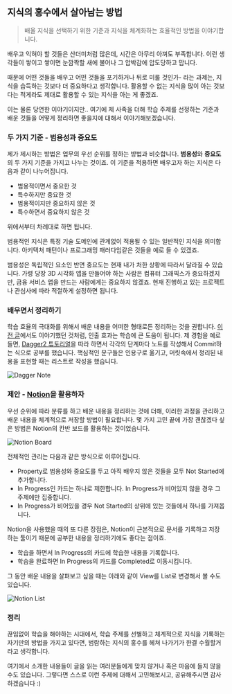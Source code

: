 ## 지식의 홍수에서 살아남는 방법

> 배울 지식을 선택하기 위한 기준과 지식을 체계화하는 효율적인 방법을 이야기합니다.

배우고 익혀야 할 것들은 산더미처럼 많은데, 시간은 아무리 아껴도 부족합니다. 이런 생각들이 쌓이고 쌓이면 눈깜짝할 새에 불어나 그 압박감에 압도당하고 맙니다.

때문에 어떤 것들을 배우고 어떤 것들을 포기하거나 뒤로 미룰 것인가- 라는 과제는, 지식을 습득하는 것보다 더 중요하다고 생각합니다. 활용할 수 없는 지식을 많이 아는 것보다는 적게라도 제대로 활용할 수 있는 지식을 아는 게 좋겠죠.

이는 물론 당연한 이야기이지만.. 여기에 제 사족을 더해 학습 주제를 선정하는 기준과 배운 것들을 어떻게 정리하면 좋을지에 대해서 이야기해보겠습니다.



### 두 가지 기준 - 범용성과 중요도

제가 제시하는 방법은 업무의 우선 순위를 정하는 방법과 비슷합니다. **범용성**와 **중요도**의 두 가지 기준을 가지고 나누는 것이죠. 이 기준을 적용하면 배우고자 하는 지식은 다음과 같이 나누어집니다.

- 범용적이면서 중요한 것
- 특수하지만 중요한 것
- 범용적이지만 중요하지 않은 것
- 특수하면서 중요하지 않은 것

위에서부터 차례대로 하면 됩니다.

범용적인 지식은 특정 기술 도메인에 관계없이 적용될 수 있는 일반적인 지식을 의미합니다. 아키텍처 패턴이나 프로그래밍 패러다임같은 것들을 예로 들 수 있겠죠.

범용성은 독립적인 요소인 반면 중요도는 현재 내가 처한 상황에 따라서 달라질 수 있습니다. 가령 당장 3D 시각화 앱을 만들어야 하는 사람은 컴퓨터 그래픽스가 중요하겠지만, 금융 서비스 앱을 만드는 사람에게는 중요하지 않겠죠. 현재 진행하고 있는 프로젝트나 관심사에 따라 적절하게 설정하면 됩니다.



### 배우면서 정리하기

학습 효율의 극대화를 위해서 배운 내용을 어떠한 형태로든 정리하는 것을 권합니다. [이전 글](https://velog.io/@tura/reasons-that-you-should-write-anyway)에서도 이야기했던 것처럼, 인출 효과는 학습에 큰 도움이 됩니다.
제 경험을 예로 들면, [Dagger2 튜토리얼](https://dagger.dev/tutorial/)을 따라 하면서 각각의 단계마다 노트를 작성해서 Commit하는 식으로 공부를 했습니다. 핵심적인 문구들은 인용구로 옮기고, 머릿속에서 정리된 내용을 표현할 때는 리스트로 작성을 했습니다.

![Dagger Note](http://snappyimages.nextwavesrl.netdna-cdn.com/img/88a1bf0a893a0d30200c0e30f596e1b3.png)



### 제안 - [Notion](https://www.notion.so/)을 활용하자

우선 순위에 따라 분류를 하고 배운 내용을 정리하는 것에 더해, 이러한 과정을 관리하고 배운 내용을 체계적으로 저장할 방법이 필요합니다. 몇 가지 고민 끝에 가장 괜찮겠다 싶은 방법은 Notion의 칸반 보드를 활용하는 것이었습니다.

![Notion Board](http://snappyimages.nextwavesrl.netdna-cdn.com/img/ae19f206855d7808175adde30ae0d0f0.png)

전체적인 관리는 다음과 같은 방식으로 이루어집니다.

- Property로 범용성와 중요도를 두고 아직 배우지 않은 것들을 모두 Not Started에 추가합니다.
- In Progress인 카드는 하나로 제한합니다. In Progress가 비어있지 않을 경우 그 주제에만 집중합니다.
- In Progress가 비어있을 경우 Not Started의 상위에 있는 것들에서 하나를 가져옵니다.

Notion을 사용했을 때의 또 다른 장점은, Notion이 근본적으로 문서를 기록하고 저장하는 툴이기 때문에 공부한 내용을 정리하기에도 좋다는 점이죠.

- 학습을 하면서 In Progress의 카드에 학습한 내용을 기록합니다.
- 학습을 완료하면 In Progress의 카드를 Completed로 이동시킵니다.

그 동안 배운 내용을 살펴보고 싶을 때는 아래와 같이 View를 List로 변경해서 볼 수도 있습니다.

![Notion List](http://snappyimages.nextwavesrl.netdna-cdn.com/img/0f65b9e3b0491c321a9ef6cd4659aa4b.png)



### 정리

끊임없이 학습을 해야하는 시대에서, 학습 주제를 선별하고 체계적으로 지식을 기록하는 자기만의 방법을 가지고 있다면, 범람하는 지식의 홍수를 헤쳐 나가기가 한결 수월할거라고 생각합니다.

여기에서 소개한 내용들이 글을 읽는 여러분들에게 맞지 않거나 혹은 마음에 들지 않을 수도 있습니다. 그렇다면 스스로 이런 주제에 대해서 고민해보시고, 공유해주시면 감사하겠습니다 :)